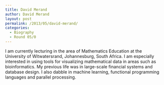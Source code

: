 ```yaml
---
title: David Merand
author: David Merand
layout: post
permalink: /2013/05/david-merand/
categories:
  - Biography
  - Round 05/0
---
```

I am currently lecturing in the area of Mathematics Education at the University of Witwatersrand, Johannesburg, South Africa. I am especially interested in using tools for visualizing mathematical data in areas such as bioinformatics. My previous life was in large-scale financial systems and database design. I also dabble in machine learning, functional programming languages and parallel processing.